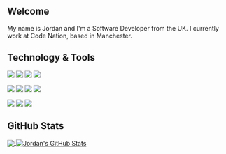 ## Welcome

My name is Jordan and I'm a Software Developer from the UK. I currently work at Code Nation, based in Manchester.

## Technology & Tools

![](https://img.shields.io/badge/OS-Mac-informational?style=flat&logo=apple&logoColor=white&color=3ab795)
![](https://img.shields.io/badge/OS-Linux-informational?style=flat&logo=linux&logoColor=white&color=3ab795)
![](https://img.shields.io/badge/Editor-VS_Code-informational?style=flat&logo=visual-studio-code&logoColor=white&color=3ab795)
![](https://img.shields.io/badge/Editor-Visual_Studio-informational?style=flat&logo=visual-studio&logoColor=white&color=3ab795)

![](https://img.shields.io/badge/Code-Python-informational?style=flat&logo=python&logoColor=white&color=3ab795)
![](https://img.shields.io/badge/Code-C_Sharp-informational?style=flat&logo=csharp&logoColor=white&color=3ab795)
![](https://img.shields.io/badge/Code-Dart-informational?style=flat&logo=dart&logoColor=white&color=3ab795)
![](https://img.shields.io/badge/Code-JavaScript-informational?style=flat&logo=javascript&logoColor=white&color=3ab795)

![](https://img.shields.io/badge/Tools-PostgreSQL-informational?style=flat&logo=postgresql&logoColor=white&color=3ab795)
![](https://img.shields.io/badge/Tools-Docker-informational?style=flat&logo=docker&logoColor=white&color=3ab795)
![](https://img.shields.io/badge/Tools-Unity-informational?style=flat&logo=unity&logoColor=white&color=3ab795)

## GitHub Stats

<a href="https://github.com/darlodev/darlodev">
  <img align="center" src="https://github-readme-stats.vercel.app/api/top-langs/?username=darlodev&hide=java,html,tex&title_color=ffffff&text_color=c9cacc&icon_color=2bbc8a&bg_color=1d1f21&langs_count=3" />
</a>
<a href="https://github.com/darlodev/darlodev">
  <img align="center" src="https://github-readme-stats.vercel.app/api?username=darlodev&show_icons=true&line_height=27&count_private=true&title_color=ffffff&text_color=c9cacc&icon_color=3ab795&bg_color=1d1f21" alt="Jordan's GitHub Stats" />
</a>

<!-- <a href="https://github.com/MartinHeinz/python-project-blueprint">
  <img align="center" src="https://github-readme-stats.vercel.app/api/pin/?username=MartinHeinz&repo=python-project-blueprint&title_color=ffffff&text_color=c9cacc&icon_color=2bbc8a&bg_color=1d1f21" />
</a>


<a href="https://github.com/MartinHeinz/go-project-blueprint">
  <img align="center" src="https://github-readme-stats.vercel.app/api/pin/?username=MartinHeinz&repo=go-project-blueprint&title_color=ffffff&text_color=c9cacc&icon_color=2bbc8a&bg_color=1d1f21" />
</a>  -->

<!---
dadarlodev/dadarlodev is a ✨ special ✨ repository because its `README.md` (this file) appears on your GitHub profile.
You can click the Preview link to take a look at your changes.
--->
